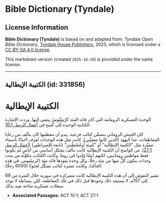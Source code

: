 # Bible Dictionary (Tyndale)

## License Information

**Bible Dictionary (Tyndale)** is based on and adapted from: _Tyndale Open Bible Dictionary_, [Tyndale House Publishers](https://tyndaleopenresources.com/), 2023, which is licensed under a [CC BY-SA 4.0 license](https://creativecommons.org/licenses/by-sa/4.0/legalcode.en).

This markdown version (created `2025-10-20`) is provided under the same license.



--------------------------------

## الكتيبة الإيطالية (id: 331856)

الكتيبة الإيطالية
=================

الوحدة العسكرية الرومانية التي كان قائد المئة كَرْنِيلِيُوسُ ينتمي إليها. وردت الإشارة الكتابية الوحيدة إلى كتيبةٍ في [أعمال الرسل 10:1](https://ref.ly/Acts10:1).

كان الجيش الروماني يتضمَّن كتائب فرعية، يبدو أن معظمها كان يتألف من رعايا المقاطعات، عدا اليهود (الذين كانوا معفيِّين). كانت مثل هذه الوحدات تُعرَف أحيانًا بأسماء مميَّزة مثل "الكتيبة الإيطالية" أو "كَتِيبَةِ أُوغُسْطُسَ" (تابعة للإمبراطور) ([أعمال الرسل 27:1](https://ref.ly/Acts27:1)). من الواضح أن الكتيبة الإيطالية كانت تتألف بشكل أساسي من أناسٍ لم يكونوا فقط مواطنين رومانيين، لكنهم أيضًا وُلِدوا في روما. وكانت الكتائب مكوَّنة من ست وحدات يتكون كلٌّ منها من مئة رجلًا، وكل وحدة يقودها قائد مئة (كرنيليوس، في هذه الحالة). وكانت عشرة كتائب تشكِّل لجئونًا (6000 رجلًا).

تشير النقوش إلى أن هذه الكتيبة الإيطالية كانت متمركزة في سورية خلال الفترة من 69 إلى 157م. لا يستبعد ذلك وجودها قبل ذلك في تلك المقاطعة، لكن ببساطة لا توجد سجلات عسكرية متاحة تفيد بذلك.

* **Associated Passages:** ACT 10:1; ACT 27:1

